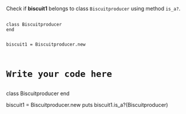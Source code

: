 Check if **biscuit1** belongs to class `Biscuitproducer` using method `is_a?`.

<codeblock language="ruby" type="exercise" testMode="fixedInput">
<code>
class Biscuitproducer
end

biscuit1 = Biscuitproducer.new
# Write your code here
</code>

<solution>
class Biscuitproducer
end

biscuit1 = Biscuitproducer.new
puts biscuit1.is_a?(Biscuitproducer)
</solution>
</codeblock>
